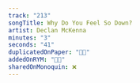 ```yaml
---
track: "213"
songTitle: Why Do You Feel So Down?
artist: Declan McKenna
minutes: "3"
seconds: "41"
duplicatedOnPaper: "👍🏻"
addedOnRYM: "👍🏻"
sharedOnMonoquin: ❌
---
```

